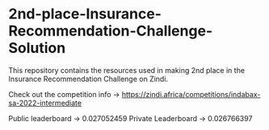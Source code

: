 # 2nd-place-Insurance-Recommendation-Challenge-Solution
This repository contains the resources used in making 2nd place in the Insurance Recommendation Challenge on Zindi.

Check out the competition info -> https://zindi.africa/competitions/indabax-sa-2022-intermediate

Public leaderboard -> 0.027052459
Private Leaderboard -> 0.026766397
